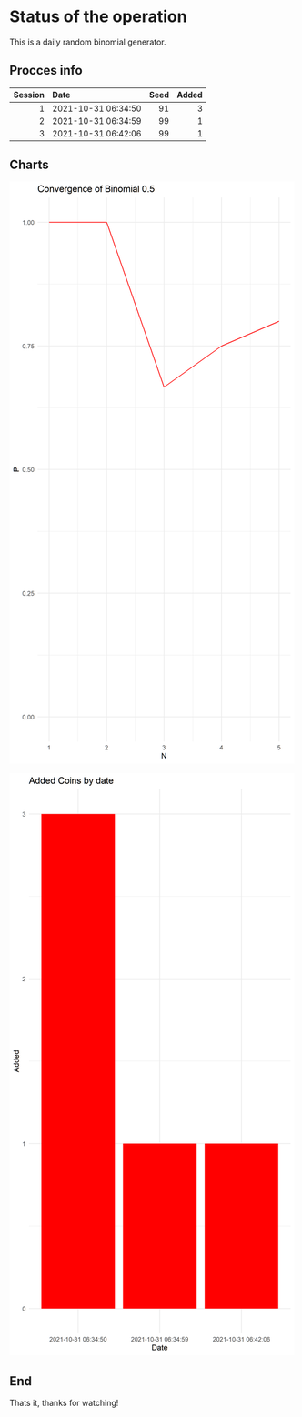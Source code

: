 # Status of the operation
  
  This is a daily random binomial generator.
  
## Procces info

| Session|Date                | Seed| Added|
|-------:|:-------------------|----:|-----:|
|       1|2021-10-31 06:34:50 |   91|     3|
|       2|2021-10-31 06:34:59 |   99|     1|
|       3|2021-10-31 06:42:06 |   99|     1|

## Charts 

![](charts/plot1.png)

![](charts/plot2.png)

## End

Thats it, thanks for watching!

